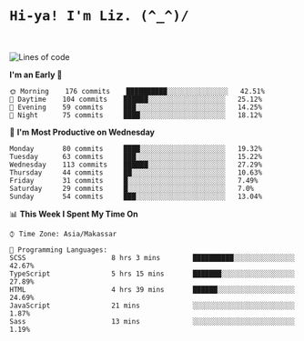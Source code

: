 
# `Hi-ya! I'm Liz. (^_^)/ `

<br>

<!--START_SECTION:waka-->
![Lines of code](https://img.shields.io/badge/From%20Hello%20World%20I%27ve%20Written-26398%20lines%20of%20code-blue)

**I'm an Early 🐤** 

```text
🌞 Morning    176 commits    ██████████░░░░░░░░░░░░░░░   42.51% 
🌆 Daytime    104 commits    ██████░░░░░░░░░░░░░░░░░░░   25.12% 
🌃 Evening    59 commits     ███░░░░░░░░░░░░░░░░░░░░░░   14.25% 
🌙 Night      75 commits     ████░░░░░░░░░░░░░░░░░░░░░   18.12%

```
📅 **I'm Most Productive on Wednesday** 

```text
Monday       80 commits     ████░░░░░░░░░░░░░░░░░░░░░   19.32% 
Tuesday      63 commits     ███░░░░░░░░░░░░░░░░░░░░░░   15.22% 
Wednesday    113 commits    ██████░░░░░░░░░░░░░░░░░░░   27.29% 
Thursday     44 commits     ██░░░░░░░░░░░░░░░░░░░░░░░   10.63% 
Friday       31 commits     █░░░░░░░░░░░░░░░░░░░░░░░░   7.49% 
Saturday     29 commits     █░░░░░░░░░░░░░░░░░░░░░░░░   7.0% 
Sunday       54 commits     ███░░░░░░░░░░░░░░░░░░░░░░   13.04%

```


📊 **This Week I Spent My Time On** 

```text
⌚︎ Time Zone: Asia/Makassar

💬 Programming Languages: 
SCSS                     8 hrs 3 mins        ██████████░░░░░░░░░░░░░░░   42.67% 
TypeScript               5 hrs 15 mins       ███████░░░░░░░░░░░░░░░░░░   27.89% 
HTML                     4 hrs 39 mins       ██████░░░░░░░░░░░░░░░░░░░   24.69% 
JavaScript               21 mins             ░░░░░░░░░░░░░░░░░░░░░░░░░   1.87% 
Sass                     13 mins             ░░░░░░░░░░░░░░░░░░░░░░░░░   1.19%

```


<!--END_SECTION:waka-->


